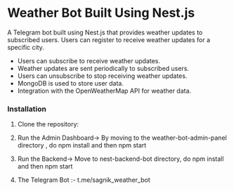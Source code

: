 # Weather Bot Built Using Nest.js

A Telegram bot built using Nest.js that provides weather updates to subscribed users. Users can register to receive weather updates for a specific city.

- Users can subscribe to receive weather updates.
- Weather updates are sent periodically to subscribed users.
- Users can unsubscribe to stop receiving weather updates.
- MongoDB is used to store user data.
- Integration with the OpenWeatherMap API for weather data.

### Installation

1. Clone the repository:

2. Run the Admin Dashboard-> By moving to the weather-bot-admin-panel directory , do npm install and then npm start

3. Run the Backend-> Move to nest-backend-bot directory, do npm install  and then npm start

4. The Telegram Bot :-  t.me/sagnik_weather_bot
